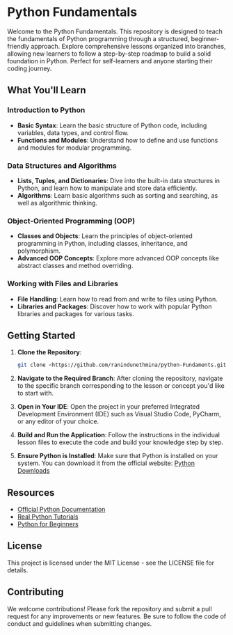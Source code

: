 # Python Fundamentals

Welcome to the Python Fundamentals. This repository is designed to teach the fundamentals of Python programming through a structured, beginner-friendly approach. Explore comprehensive lessons organized into branches, allowing new learners to follow a step-by-step roadmap to build a solid foundation in Python. Perfect for self-learners and anyone starting their coding journey.

## What You'll Learn

### Introduction to Python

- **Basic Syntax**: Learn the basic structure of Python code, including variables, data types, and control flow.
- **Functions and Modules**: Understand how to define and use functions and modules for modular programming.

### Data Structures and Algorithms

- **Lists, Tuples, and Dictionaries**: Dive into the built-in data structures in Python, and learn how to manipulate and store data efficiently.
- **Algorithms**: Learn basic algorithms such as sorting and searching, as well as algorithmic thinking.

### Object-Oriented Programming (OOP)

- **Classes and Objects**: Learn the principles of object-oriented programming in Python, including classes, inheritance, and polymorphism.
- **Advanced OOP Concepts**: Explore more advanced OOP concepts like abstract classes and method overriding.

### Working with Files and Libraries

- **File Handling**: Learn how to read from and write to files using Python.
- **Libraries and Packages**: Discover how to work with popular Python libraries and packages for various tasks.


## Getting Started

1. **Clone the Repository**:
   ```bash
   git clone <https://github.com/ranindunethmina/python-Fundaments.git>
   ```

2. **Navigate to the Required Branch**:
   After cloning the repository, navigate to the specific branch corresponding to the lesson or concept you'd like to start with.

3. **Open in Your IDE**:
   Open the project in your preferred Integrated Development Environment (IDE) such as Visual Studio Code, PyCharm, or any editor of your choice.

4. **Build and Run the Application**:
   Follow the instructions in the individual lesson files to execute the code and build your knowledge step by step.

5. **Ensure Python is Installed**:
   Make sure that Python is installed on your system. You can download it from the official website: [Python Downloads](https://www.python.org/downloads/)

## Resources

- [Official Python Documentation](https://docs.python.org/3/)
- [Real Python Tutorials](https://realpython.com/)
- [Python for Beginners](https://www.python.org/about/gettingstarted/)

## License

This project is licensed under the MIT License - see the LICENSE file for details.

## Contributing
We welcome contributions! Please fork the repository and submit a pull request for any improvements or new features. Be sure to follow the code of conduct and guidelines when submitting changes.
